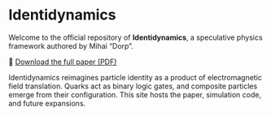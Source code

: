 # Identidynamics

Welcome to the official repository of **Identidynamics**, a speculative physics framework authored by Mihai “Dorp”.

📄 [Download the full paper (PDF)](Identidynamics.pdf)

Identidynamics reimagines particle identity as a product of electromagnetic field translation. Quarks act as binary logic gates, and composite particles emerge from their configuration. This site hosts the paper, simulation code, and future expansions.
